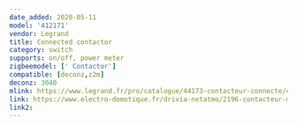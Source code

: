 ```yaml
---
date_added: 2020-05-11
model: '412171'
vendor: Legrand
title: Connected contactor
category: switch
supports: on/off, power meter
zigbeemodel: [' Contactor']
compatible: [deconz,z2m]
deconz: 3040
mlink: https://www.legrand.fr/pro/catalogue/44173-contacteur-connecte/contacteur-modulaire-pour-installation-connectee-drivia-with-netatmo-multifonction-silencieux-20ax-230v-1-module
link: https://www.electro-domotique.fr/drivia-netatmo/2196-contacteur-modulaire-multifonction-connectee-drivia-with-netatmo-legrand-412171-.html
link2: 
---
```


